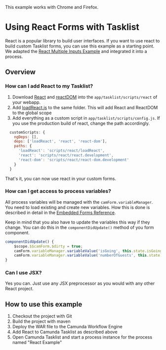 This example works with Chrome and Firefox.

# Using React Forms with Tasklist
React is a popular library to build user interfaces. If you want to use react to build custom Tasklist forms, you can use this example as a starting point. We adapted the [React Multiple Inputs Example](https://reactjs.org/docs/forms.html#handling-multiple-inputs) and integrated it into a process.

## Overview
### How can I add React to my Tasklist?
  1. Download [React](https://unpkg.com/react@16.8.6/umd/react.development.js) and [reactDOM](https://unpkg.com/react-dom@16.8.6/umd/react-dom.development.js) into the `app/tasklist/scripts/react` of your webapp.
  2. Add [loadReact.js](config/react/loadReact.js) to the same folder. This will add React and ReactDOM to the global scope
  3. Add everything as a custom script in `app/tasklist/scripts/config.js`. If you use the production build of react, change the path accordingly.
  ```javascript
    customScripts: {
      ngDeps: [],
      deps: ['loadReact', 'react', 'react-dom'],
      paths: {
        'loadReact': 'scripts/react/loadReact',
        'react': 'scripts/react/react.development',
        'react-dom': 'scripts/react/react-dom.development'
      }
    }
  ```
That's it, you can now use react in your custom forms.

### How can I get access to process variables?
All process variables will be managed with the `camForm.variableManager`. You need to load existing and create new variables. How this is done is described in detail in the [Embedded Forms Reference](https://docs.camunda.org/manual/7.14/reference/embedded-forms/javascript/lifecycle/).

Keep in mind that you also have to update the variables this way if they change. You can do this in the `componentDidUpdate()` method of you form component. 

```javascript
componentDidUpdate() {
    $scope.$$camForm.$dirty = true;
    camForm.variableManager.variableValue('isGoing', this.state.isGoing);
    camForm.variableManager.variableValue('numberOfGuests', this.state.numberOfGuests);
}
```

### Can I use JSX?
Yes you can. Just use any JSX preprocessor as you would with any other React project.

## How to use this example
1. Checkout the project with Git
2. Build the project with maven
3. Deploy the WAR file to the Camunda Workflow Engine
4. Add React to Camunda Tasklist as described above
5. Open Camunda Tasklist and start a process instance for the process named "React Example"
